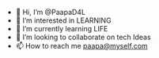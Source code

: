 - 👋 Hi, I’m @PaapaD4L
- 👀 I’m interested in LEARNING
- 🌱 I’m currently learning LIFE
- 💞️ I’m looking to collaborate on tech Ideas
- 📫 How to reach me paapa@myself.com

<!---
PaapaD4L/PaapaD4L is a ✨ special ✨ repository because its `README.md` (this file) appears on your GitHub profile.
You can click the Preview link to take a look at your changes.
--->

